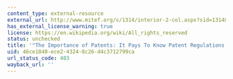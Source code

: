 ```yaml
---
content_type: external-resource
external_url: http://www.mitef.org/s/1314/interior-2-col.aspx?sid=1314&gid=5&pgid=5822
has_external_license_warning: true
license: https://en.wikipedia.org/wiki/All_rights_reserved
status: unchecked
title: '"The Importance of Patents: It Pays To Know Patent Regulations."'
uid: 46ce1840-ece2-4324-8c26-d4c3712799ca
url_status_code: 403
wayback_url: ''
---
```


